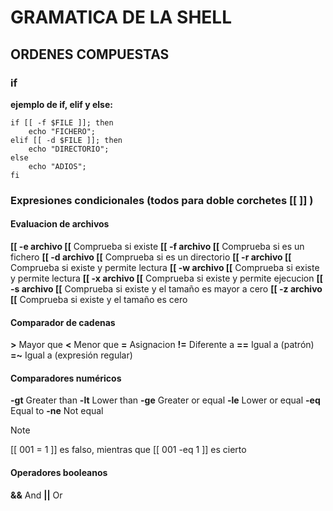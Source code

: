 # GRAMATICA DE LA SHELL

## ORDENES COMPUESTAS

### if

**ejemplo de if, elif y else:**
```
if [[ -f $FILE ]]; then
	echo "FICHERO";
elif [[ -d $FILE ]]; then
	echo "DIRECTORIO";
else
	echo "ADIOS";
fi
```

### Expresiones condicionales (todos para doble corchetes [[ ]] )
#### Evaluacion de archivos
**&#91;&#91; -e archivo &#91;&#91;** Comprueba si existe
**&#91;&#91; -f archivo &#91;&#91;** Comprueba si es un fichero
**&#91;&#91; -d archivo &#91;&#91;** Comprueba si es un directorio
**&#91;&#91; -r archivo &#91;&#91;** Comprueba si existe y permite lectura
**&#91;&#91; -w archivo &#91;&#91;** Comprueba si existe y permite lectura
**&#91;&#91; -x archivo &#91;&#91;** Comprueba si existe y permite ejecucion
**&#91;&#91; -s archivo &#91;&#91;** Comprueba si existe y el tamaño es mayor a cero
**&#91;&#91; -z archivo &#91;&#91;** Comprueba si existe y el tamaño es cero

#### Comparador de cadenas
**>** Mayor que
**<** Menor que
**=** Asignacion
**!=** Diferente a
**==** Igual a (patrón)
**=~** Igual a (expresión regular)

#### Comparadores numéricos
**-gt** Greater than
**-lt** Lower than
**-ge** Greater or equal
**-le** Lower or equal
**-eq** Equal to
**-ne** Not equal

> [!NOTE]
> [[ 001 = 1 ]] es falso, mientras que [[ 001 -eq 1 ]] es cierto

#### Operadores booleanos
**&&** And
**||** Or
